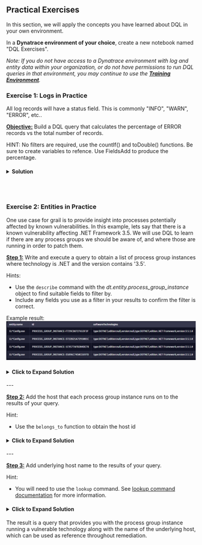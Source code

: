 ## Practical Exercises

In this section, we will apply the concepts you have learned about DQL in your own environment.

In a **Dynatrace environment of your choice**, create a new notebook named "DQL Exercises".  

*Note: If you do not have access to a Dynatrace environment with log and entity data within your organization, or do not have permissions to run DQL queries in that environment, you may continue to use the **[Training Environment](https://zex57197.apps.dynatrace.com/ui/apps/dynatrace.notebooks/notebooks)**.*

### Exercise 1: Logs in Practice

All log records will have a status field. This is commonly "INFO", "WARN", "ERROR", etc.. 

<u>**Objective:**</u> Build a DQL query that calculates the percentage of ERROR records vs the total number of records.

HINT: No filters are required, use the countIf() and toDouble() functions. Be sure to create variables to refence. Use FieldsAdd to produce the percentage.

<H4><details>
<summary>Solution</summary>

```
fetch logs
| summarize total = count(), errorTotal = countif(status == "ERROR")
| fieldsAdd errorPercent = toDouble(errorTotal) / toDouble(total) * 100
```

</details></H4>
<br>
<br>


### Exercise 2: Entities in Practice

One use case for grail is to provide insight into processes potentially affected by known vulnerabilities.  In this example, lets say that there is a known vulnerability affecting .NET Framework 3.5.  We will use DQL to learn if there are any process groups we should be aware of, and where those are running in order to patch them.
<br>

<u>**Step 1:**</u> Write and execute a query to obtain a list of process group instances where technology is .NET and the version contains '3.5'.

Hints:
- Use the `describe` command with the *dt.entity.process_group_instance* object to find suitable fields to filter by.
- Include any fields you use as a filter in your results to confirm the filter is correct.
 
Example result:
![Notebooks](../../assets/images/NET_3_5.png)

<H4><details>
<summary>Click to Expand Solution</summary>
<br>

```
fetch dt.entity.process_group_instance
| filter processType == "DOTNET" and contains(toString(softwareTechnologies), "3.5")
| fieldsAdd softwareTechnologies
```
</details></H4>
---

<u>**Step 2:**</u> Add the host that each process group instance runs on to the results of your query.

Hint:
- Use the `belongs_to` function to obtain the host id

<H4><details>
<summary>Click to Expand Solution</summary>
<br>
```
fetch dt.entity.process_group_instance
| filter processType == "DOTNET" and contains(toString(softwareTechnologies), "3.5")
| fieldsAdd softwareTechnologies
| fieldsAdd host = belongs_to[dt.entity.host]
| limit 10
```
</details></H4>
---

<u>**Step 3:**</u> Add underlying host name to the results of your query.

Hint:
- You will need to use the `lookup` command.  See [lookup command documentation](https://www.dynatrace.com/support/help/platform/grail/dynatrace-query-language/commands#lookup) for more information.

<H4><details>
<summary>Click to Expand Solution</summary>
<br>

```
fetch dt.entity.process_group_instance
| filter processType == "DOTNET" and contains(toString(softwareTechnologies), "3.5")
| fieldsAdd softwareTechnologies
| fieldsAdd host = belongs_to[dt.entity.host]
| lookup [fetch dt.entity.host], sourceField:host, lookupField:id, prefix:"host."
| limit 10
```
</details></H4>

The result is a query that provides you with the process group instance running a vulnerable technology along with the name of the underlying host, which can be used as reference throughout remediation.
